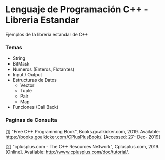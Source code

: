 # Lenguaje de Programación C++ - Libreria Estandar

Ejemplos de la libreria estandar de C++

### Temas

* String
* BitMask
* Numeros (Enteros, Flotantes)
* Input / Output
* Estructuras de Datos
    * Vector
    * Tuple
    * Pair
    * Map
* Funciones (Call Back)


### Paginas de Consulta

[[1]](https://books.goalkicker.com/CPlusPlusBook/) "Free C++ Programming Book", Books.goalkicker.com, 2019. Available: https://books.goalkicker.com/CPlusPlusBook/. [Accessed: 27- Dec- 2019]

[[2]](http://www.cplusplus.com/doc/tutorial/) "cplusplus.com - The C++ Resources Network", Cplusplus.com, 2019. [Online]. Available: http://www.cplusplus.com/doc/tutorial/.